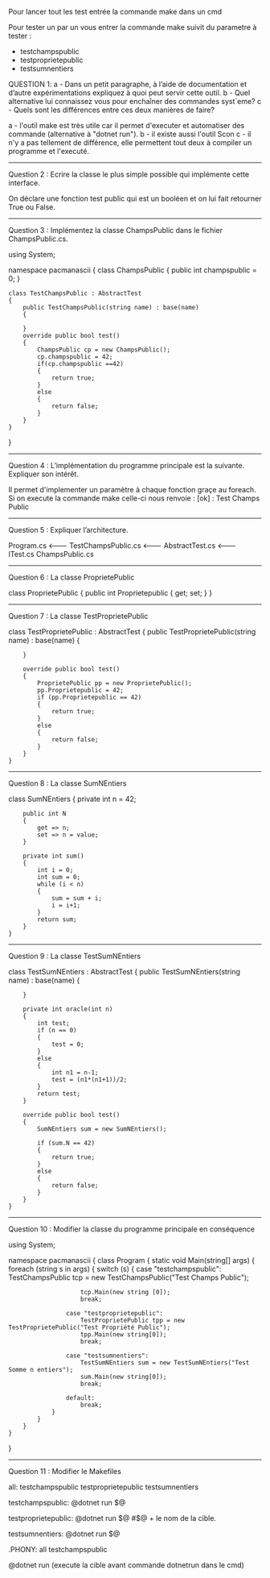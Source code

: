 Pour lancer tout les test entrée la commande make dans un cmd

Pour tester un par un vous entrer la commande make suivit du parametre à tester : 

- testchampspublic 
- testproprietepublic 
- testsumnentiers


QUESTION 1:
a - Dans un petit paragraphe, à l’aide de documentation et d’autre expérimentations expliquez à quoi peut servir cette outil. 
b - Quel alternative lui connaissez vous pour enchaîner des commandes syst\`eme? 
c - Quels sont les différences entre ces deux manières de faire?

a - l'outil make est très utile car il permet d'executer et automatiser des commande (alternative à "dotnet run").
b - il existe aussi l'outil Scon 
c - il n'y a pas tellement de différence, elle permettent tout deux à compiler un programme et l'executé. 

--------------------------------------------------------------------------------------------------------------------------------

Question 2 : 
    Ecrire la classe le plus simple possible qui implémente cette interface. 

On déclare une fonction test public qui est un booléen et on lui fait retourner True ou False.

--------------------------------------------------------------------------------------------------------------------------------

Question 3 : 
    Implémentez la classe ChampsPublic dans le fichier ChampsPublic.cs.

using System;

namespace pacmanascii
{
    class ChampsPublic
    {
        public int champspublic = 0;
    }
    
    class TestChampsPublic : AbstractTest
    {
        public TestChampsPublic(string name) : base(name)
        {

        }
        override public bool test()
        {
            ChampsPublic cp = new ChampsPublic();
            cp.champspublic = 42;
            if(cp.champspublic ==42)
            {
                return true;
            }
            else
            {
                return false;
            }
        }
    }
}

--------------------------------------------------------------------------------------------------------------------------------

Question 4 : 
    L’implémentation du programme principale est la suivante. Expliquer son intérêt.

Il permet d'implementer un paramètre à chaque fonction graçe au foreach.
Si on execute la commande make celle-ci nous renvoie : [ok] : Test Champs Public  

--------------------------------------------------------------------------------------------------------------------------------

Question 5 : 
    Expliquer l’architecture.

Program.cs <--- TestChampsPublic.cs <--- AbstractTest.cs <--- ITest.cs 
                                         ChampsPublic.cs

--------------------------------------------------------------------------------------------------------------------------------

Question 6 : 
    La classe ProprietePublic

class ProprietePublic
    {
        public int Proprietepublic 
        {
            get; set;
        }
    }

--------------------------------------------------------------------------------------------------------------------------------

Question 7 : 
    La classe TestProprietePublic

class TestProprietePublic : AbstractTest
    {
        public TestProprietePublic(string name) : base(name) 
        {

        }

        override public bool test()
        {
            ProprietePublic pp = new ProprietePublic();
            pp.Proprietepublic = 42;
            if (pp.Proprietepublic == 42)
            {
                return true;
            } 
            else 
            {
                return false;
            }
        }
    }

--------------------------------------------------------------------------------------------------------------------------------

Question 8 : 
    La classe SumNEntiers

class SumNEntiers
    {
        private int n = 42;
        
        public int N 
        {
            get => n;
            set => n = value;
        }

        private int sum()
        {
            int i = 0;
            int sum = 0;
            while (i < n) 
            {
                sum = sum + i;
                i = i+1;
            }
            return sum;
        }
    }

--------------------------------------------------------------------------------------------------------------------------------

Question 9 : 
    La classe TestSumNEntiers

class TestSumNEntiers : AbstractTest
    {
        public TestSumNEntiers(string name) : base(name) 
        {

        }

        private int oracle(int n)
        {
            int test;
            if (n == 0) 
            {
                test = 0;
            } 
            else 
            {
                int n1 = n-1;
                test = (n1*(n1+1))/2;
            }
            return test;
        }
        
        override public bool test()
        {
            SumNEntiers sum = new SumNEntiers();

            if (sum.N == 42)
            {
                return true;
            } 
            else 
            {
                return false;
            }
        }
    }

--------------------------------------------------------------------------------------------------------------------------------

Question 10 : 
    Modifier la classe du programme principale en conséquence

using System;

namespace pacmanascii
{
    class Program
    {
        static void Main(string[] args)
        {
            foreach (string s in args)
            {
                switch (s)
                {
                    case "testchampspublic":
                        TestChampsPublic tcp = new TestChampsPublic("Test Champs Public");

                        tcp.Main(new string [0]);
                        break;

                    case "testproprietepublic":
                        TestProprietePublic tpp = new TestProprietePublic("Test Propriété Public");
                        tpp.Main(new string[0]);
                        break;
                    
                    case "testsumnentiers":
                        TestSumNEntiers sum = new TestSumNEntiers("Test Somme n entiers");
                        sum.Main(new string[0]);
                        break;

                    default:
                        break;
                }
            }
        }
    }
}

--------------------------------------------------------------------------------------------------------------------------------

Question 11 : 
    Modifier le Makefiles

all: testchampspublic testproprietepublic testsumnentiers

testchampspublic:
	@dotnet run $@

testproprietepublic:
	@dotnet run $@
#$@ + le nom de la cible.

testsumnentiers:
	@dotnet run $@

.PHONY: all testchampspublic

@dotnet run (execute la cible avant commande dotnetrun dans le cmd)